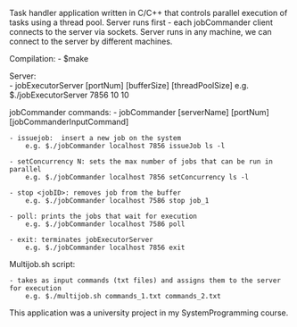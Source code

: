 Task handler application written in C/C++ that controls parallel execution of tasks using a thread pool.
Server runs first - each jobCommander client connects to the server via sockets.
Server runs in any machine, we can connect to the server by different machines.



Compilation:
    - $make

Server:   
    - jobExecutorServer [portNum] [bufferSize] [threadPoolSize]
        e.g. $./jobExecutorServer 7856 10 10
   

jobCommander commands: 
    - jobCommander [serverName] [portNum] [jobCommanderInputCommand]

    - issuejob:  insert a new job on the system 
        e.g. $./jobCommander localhost 7856 issueJob ls -l
    
    - setConcurrency N: sets the max number of jobs that can be run in parallel
        e.g. $./jobCommander localhost 7856 setConcurrency ls -l
    
    - stop <jobID>: removes job from the buffer 
        e.g. $./jobCommander localhost 7586 stop job_1

    - poll: prints the jobs that wait for execution
        e.g. $./jobCommander localhost 7586 poll
    
    - exit: terminates jobExecutorServer
        e.g. $./jobCommander localhost 7856 exit


Multijob.sh script:
    
    - takes as input commands (txt files) and assigns them to the server for execution 
        e.g. $./multijob.sh commands_1.txt commands_2.txt

        
This application was a university project in my SystemProgramming course.
    	

